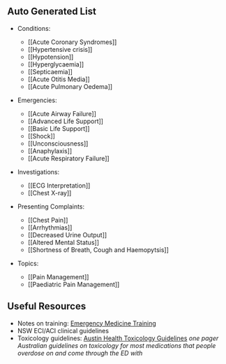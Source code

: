 ## Auto Generated List
<!-- QueryToSerialize: list rows.file.link from "01 Disciplines" where  contains(Rotations, "[" + this.file.name + "](" + replace(this.file.folder + "/" + this.file.name + "." + this.file.ext, " ", "%20")   + ")") OR contains(Rotations, this.file.link) or contains(file.path,this.file.name) or contains(file.path,"Emergencies") group by reverse(split(file.folder, "/"))[0] -->
<!-- SerializedQuery: list rows.file.link from "01 Disciplines" where  contains(Rotations, "[" + this.file.name + "](" + replace(this.file.folder + "/" + this.file.name + "." + this.file.ext, " ", "%20")   + ")") OR contains(Rotations, this.file.link) or contains(file.path,this.file.name) or contains(file.path,"Emergencies") group by reverse(split(file.folder, "/"))[0] -->
- Conditions: 
    - [[Acute Coronary Syndromes]]
    - [[Hypertensive crisis]]
    - [[Hypotension]]
    - [[Hyperglycaemia]]
    - [[Septicaemia]]
    - [[Acute Otitis Media]]
    - [[Acute Pulmonary Oedema]]

- Emergencies: 
    - [[Acute Airway Failure]]
    - [[Advanced Life Support]]
    - [[Basic Life Support]]
    - [[Shock]]
    - [[Unconsciousness]]
    - [[Anaphylaxis]]
    - [[Acute Respiratory Failure]]

- Investigations: 
    - [[ECG Interpretation]]
    - [[Chest X-ray]]

- Presenting Complaints: 
    - [[Chest Pain]]
    - [[Arrhythmias]]
    - [[Decreased Urine Output]]
    - [[Altered Mental Status]]
    - [[Shortness of Breath, Cough and Haemopytsis]]

- Topics: 
    - [[Pain Management]]
    - [[Paediatric Pain Management]]

<!-- SerializedQuery END -->

## Useful Resources
- Notes on training: [Emergency Medicine Training](00%20Reference/Training/Emergency%20Medicine%20Training.md)
- NSW ECI/ACI clinical guidelines
- Toxicology guidelines: [Austin Health Toxicology Guidelines](https://www.austin.org.au/clinical-toxicology-guidelines/) *one pager Australian guidelines on toxicology for most medications that people overdose on and come through the ED with*
  
